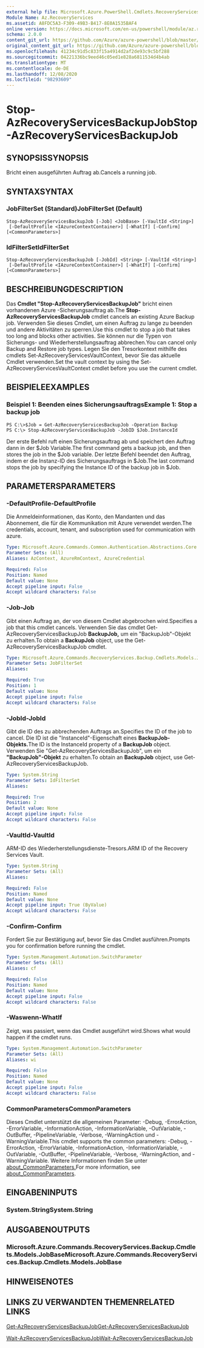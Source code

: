 ```yaml
---
external help file: Microsoft.Azure.PowerShell.Cmdlets.RecoveryServices.Backup.dll-Help.xml
Module Name: Az.RecoveryServices
ms.assetid: A8FDC5A3-F309-49B3-B417-8E0A1535BAF4
online version: https://docs.microsoft.com/en-us/powershell/module/az.recoveryservices/stop-azrecoveryservicesbackupjob
schema: 2.0.0
content_git_url: https://github.com/Azure/azure-powershell/blob/master/src/RecoveryServices/RecoveryServices/help/Stop-AzRecoveryServicesBackupJob.md
original_content_git_url: https://github.com/Azure/azure-powershell/blob/master/src/RecoveryServices/RecoveryServices/help/Stop-AzRecoveryServicesBackupJob.md
ms.openlocfilehash: 41234c91d5c833f15a4914d2af2de93c9c5bf288
ms.sourcegitcommit: 04221336bc9eed46c05ed1e828a6811534d4b4ab
ms.translationtype: MT
ms.contentlocale: de-DE
ms.lasthandoff: 12/08/2020
ms.locfileid: "98293609"
---
```

# <span data-ttu-id="8f40a-101">Stop-AzRecoveryServicesBackupJob</span><span class="sxs-lookup"><span data-stu-id="8f40a-101">Stop-AzRecoveryServicesBackupJob</span></span>

## <span data-ttu-id="8f40a-102">SYNOPSIS</span><span class="sxs-lookup"><span data-stu-id="8f40a-102">SYNOPSIS</span></span>
<span data-ttu-id="8f40a-103">Bricht einen ausgeführten Auftrag ab.</span><span class="sxs-lookup"><span data-stu-id="8f40a-103">Cancels a running job.</span></span>

## <span data-ttu-id="8f40a-104">SYNTAX</span><span class="sxs-lookup"><span data-stu-id="8f40a-104">SYNTAX</span></span>

### <span data-ttu-id="8f40a-105">JobFilterSet (Standard)</span><span class="sxs-lookup"><span data-stu-id="8f40a-105">JobFilterSet (Default)</span></span>
```
Stop-AzRecoveryServicesBackupJob [-Job] <JobBase> [-VaultId <String>]
 [-DefaultProfile <IAzureContextContainer>] [-WhatIf] [-Confirm] [<CommonParameters>]
```

### <span data-ttu-id="8f40a-106">IdFilterSet</span><span class="sxs-lookup"><span data-stu-id="8f40a-106">IdFilterSet</span></span>
```
Stop-AzRecoveryServicesBackupJob [-JobId] <String> [-VaultId <String>]
 [-DefaultProfile <IAzureContextContainer>] [-WhatIf] [-Confirm] [<CommonParameters>]
```

## <span data-ttu-id="8f40a-107">BESCHREIBUNG</span><span class="sxs-lookup"><span data-stu-id="8f40a-107">DESCRIPTION</span></span>
<span data-ttu-id="8f40a-108">Das **Cmdlet "Stop-AzRecoveryServicesBackupJob"** bricht einen vorhandenen Azure -Sicherungsauftrag ab.</span><span class="sxs-lookup"><span data-stu-id="8f40a-108">The **Stop-AzRecoveryServicesBackupJob** cmdlet cancels an existing Azure Backup job.</span></span>
<span data-ttu-id="8f40a-109">Verwenden Sie dieses Cmdlet, um einen Auftrag zu lange zu beenden und andere Aktivitäten zu sperren.</span><span class="sxs-lookup"><span data-stu-id="8f40a-109">Use this cmdlet to stop a job that takes too long and blocks other activities.</span></span>
<span data-ttu-id="8f40a-110">Sie können nur die Typen von Sicherungs- und Wiederherstellungsauftrag abbrechen.</span><span class="sxs-lookup"><span data-stu-id="8f40a-110">You can cancel only Backup and Restore job types.</span></span>
<span data-ttu-id="8f40a-111">Legen Sie den Tresorkontext mithilfe des cmdlets Set-AzRecoveryServicesVaultContext, bevor Sie das aktuelle Cmdlet verwenden.</span><span class="sxs-lookup"><span data-stu-id="8f40a-111">Set the vault context by using the Set-AzRecoveryServicesVaultContext cmdlet before you use the current cmdlet.</span></span>

## <span data-ttu-id="8f40a-112">BEISPIELE</span><span class="sxs-lookup"><span data-stu-id="8f40a-112">EXAMPLES</span></span>

### <span data-ttu-id="8f40a-113">Beispiel 1: Beenden eines Sicherungsauftrags</span><span class="sxs-lookup"><span data-stu-id="8f40a-113">Example 1: Stop a backup job</span></span>
```
PS C:\>$Job = Get-AzRecoveryServicesBackupJob -Operation Backup
PS C:\> Stop-AzRecoveryServicesBackupJob -JobID $Job.InstanceId
```

<span data-ttu-id="8f40a-114">Der erste Befehl ruft einen Sicherungsauftrag ab und speichert den Auftrag dann in der $Job Variable.</span><span class="sxs-lookup"><span data-stu-id="8f40a-114">The first command gets a backup job, and then stores the job in the $Job variable.</span></span>
<span data-ttu-id="8f40a-115">Der letzte Befehl beendet den Auftrag, indem er die Instanz-ID des Sicherungsauftrags in $Job.</span><span class="sxs-lookup"><span data-stu-id="8f40a-115">The last command stops the job by specifying the Instance ID of the backup job in $Job.</span></span>

## <span data-ttu-id="8f40a-116">PARAMETERS</span><span class="sxs-lookup"><span data-stu-id="8f40a-116">PARAMETERS</span></span>

### <span data-ttu-id="8f40a-117">-DefaultProfile</span><span class="sxs-lookup"><span data-stu-id="8f40a-117">-DefaultProfile</span></span>
<span data-ttu-id="8f40a-118">Die Anmeldeinformationen, das Konto, den Mandanten und das Abonnement, die für die Kommunikation mit Azure verwendet werden.</span><span class="sxs-lookup"><span data-stu-id="8f40a-118">The credentials, account, tenant, and subscription used for communication with azure.</span></span>

```yaml
Type: Microsoft.Azure.Commands.Common.Authentication.Abstractions.Core.IAzureContextContainer
Parameter Sets: (All)
Aliases: AzContext, AzureRmContext, AzureCredential

Required: False
Position: Named
Default value: None
Accept pipeline input: False
Accept wildcard characters: False
```

### <span data-ttu-id="8f40a-119">-Job</span><span class="sxs-lookup"><span data-stu-id="8f40a-119">-Job</span></span>
<span data-ttu-id="8f40a-120">Gibt einen Auftrag an, der von diesem Cmdlet abgebrochen wird.</span><span class="sxs-lookup"><span data-stu-id="8f40a-120">Specifies a job that this cmdlet cancels.</span></span>
<span data-ttu-id="8f40a-121">Verwenden Sie das cmdlet Get-AzRecoveryServicesBackupJob **BackupJob,** um ein "BackupJob"-Objekt zu erhalten.</span><span class="sxs-lookup"><span data-stu-id="8f40a-121">To obtain a **BackupJob** object, use the Get-AzRecoveryServicesBackupJob cmdlet.</span></span>

```yaml
Type: Microsoft.Azure.Commands.RecoveryServices.Backup.Cmdlets.Models.JobBase
Parameter Sets: JobFilterSet
Aliases:

Required: True
Position: 1
Default value: None
Accept pipeline input: False
Accept wildcard characters: False
```

### <span data-ttu-id="8f40a-122">-JobId</span><span class="sxs-lookup"><span data-stu-id="8f40a-122">-JobId</span></span>
<span data-ttu-id="8f40a-123">Gibt die ID des zu abbrechenden Auftrags an.</span><span class="sxs-lookup"><span data-stu-id="8f40a-123">Specifies the ID of the job to cancel.</span></span>
<span data-ttu-id="8f40a-124">Die ID ist die "InstanceId"-Eigenschaft eines **BackupJob-Objekts.**</span><span class="sxs-lookup"><span data-stu-id="8f40a-124">The ID is the InstanceId property of a **BackupJob** object.</span></span>
<span data-ttu-id="8f40a-125">Verwenden Sie "Get-AzRecoveryServicesBackupJob", um ein **"BackupJob"-Objekt** zu erhalten.</span><span class="sxs-lookup"><span data-stu-id="8f40a-125">To obtain an **BackupJob** object, use Get-AzRecoveryServicesBackupJob.</span></span>

```yaml
Type: System.String
Parameter Sets: IdFilterSet
Aliases:

Required: True
Position: 2
Default value: None
Accept pipeline input: False
Accept wildcard characters: False
```

### <span data-ttu-id="8f40a-126">-VaultId</span><span class="sxs-lookup"><span data-stu-id="8f40a-126">-VaultId</span></span>
<span data-ttu-id="8f40a-127">ARM-ID des Wiederherstellungsdienste-Tresors.</span><span class="sxs-lookup"><span data-stu-id="8f40a-127">ARM ID of the Recovery Services Vault.</span></span>

```yaml
Type: System.String
Parameter Sets: (All)
Aliases:

Required: False
Position: Named
Default value: None
Accept pipeline input: True (ByValue)
Accept wildcard characters: False
```

### <span data-ttu-id="8f40a-128">-Confirm</span><span class="sxs-lookup"><span data-stu-id="8f40a-128">-Confirm</span></span>
<span data-ttu-id="8f40a-129">Fordert Sie zur Bestätigung auf, bevor Sie das Cmdlet ausführen.</span><span class="sxs-lookup"><span data-stu-id="8f40a-129">Prompts you for confirmation before running the cmdlet.</span></span>

```yaml
Type: System.Management.Automation.SwitchParameter
Parameter Sets: (All)
Aliases: cf

Required: False
Position: Named
Default value: None
Accept pipeline input: False
Accept wildcard characters: False
```

### <span data-ttu-id="8f40a-130">-Waswenn</span><span class="sxs-lookup"><span data-stu-id="8f40a-130">-WhatIf</span></span>
<span data-ttu-id="8f40a-131">Zeigt, was passiert, wenn das Cmdlet ausgeführt wird.</span><span class="sxs-lookup"><span data-stu-id="8f40a-131">Shows what would happen if the cmdlet runs.</span></span>

```yaml
Type: System.Management.Automation.SwitchParameter
Parameter Sets: (All)
Aliases: wi

Required: False
Position: Named
Default value: None
Accept pipeline input: False
Accept wildcard characters: False
```

### <span data-ttu-id="8f40a-132">CommonParameters</span><span class="sxs-lookup"><span data-stu-id="8f40a-132">CommonParameters</span></span>
<span data-ttu-id="8f40a-133">Dieses Cmdlet unterstützt die allgemeinen Parameter: -Debug, -ErrorAction, -ErrorVariable, -InformationAction, -InformationVariable, -OutVariable, -OutBuffer, -PipelineVariable, -Verbose, -WarningAction und -WarningVariable.</span><span class="sxs-lookup"><span data-stu-id="8f40a-133">This cmdlet supports the common parameters: -Debug, -ErrorAction, -ErrorVariable, -InformationAction, -InformationVariable, -OutVariable, -OutBuffer, -PipelineVariable, -Verbose, -WarningAction, and -WarningVariable.</span></span> <span data-ttu-id="8f40a-134">Weitere Informationen finden Sie unter [about_CommonParameters.](http://go.microsoft.com/fwlink/?LinkID=113216)</span><span class="sxs-lookup"><span data-stu-id="8f40a-134">For more information, see [about_CommonParameters](http://go.microsoft.com/fwlink/?LinkID=113216).</span></span>

## <span data-ttu-id="8f40a-135">EINGABEN</span><span class="sxs-lookup"><span data-stu-id="8f40a-135">INPUTS</span></span>

### <span data-ttu-id="8f40a-136">System.String</span><span class="sxs-lookup"><span data-stu-id="8f40a-136">System.String</span></span>

## <span data-ttu-id="8f40a-137">AUSGABEN</span><span class="sxs-lookup"><span data-stu-id="8f40a-137">OUTPUTS</span></span>

### <span data-ttu-id="8f40a-138">Microsoft.Azure.Commands.RecoveryServices.Backup.Cmdlets.Models.JobBase</span><span class="sxs-lookup"><span data-stu-id="8f40a-138">Microsoft.Azure.Commands.RecoveryServices.Backup.Cmdlets.Models.JobBase</span></span>

## <span data-ttu-id="8f40a-139">HINWEISE</span><span class="sxs-lookup"><span data-stu-id="8f40a-139">NOTES</span></span>

## <span data-ttu-id="8f40a-140">LINKS ZU VERWANDTEN THEMEN</span><span class="sxs-lookup"><span data-stu-id="8f40a-140">RELATED LINKS</span></span>

[<span data-ttu-id="8f40a-141">Get-AzRecoveryServicesBackupJob</span><span class="sxs-lookup"><span data-stu-id="8f40a-141">Get-AzRecoveryServicesBackupJob</span></span>](./Get-AzRecoveryServicesBackupJob.md)

[<span data-ttu-id="8f40a-142">Wait-AzRecoveryServicesBackupJob</span><span class="sxs-lookup"><span data-stu-id="8f40a-142">Wait-AzRecoveryServicesBackupJob</span></span>](./Wait-AzRecoveryServicesBackupJob.md)



